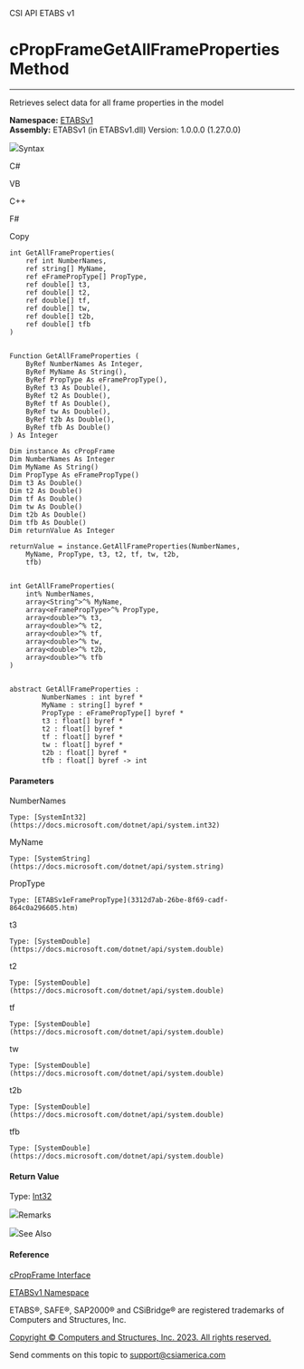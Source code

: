 ﻿

CSI API ETABS v1

# cPropFrameGetAllFrameProperties Method  
  
---  
  
Retrieves select data for all frame properties in the model

**Namespace:** [ETABSv1](2780f1b8-2033-5289-2298-1cdb2a7508d9.htm)  
**Assembly:** ETABSv1 (in ETABSv1.dll) Version: 1.0.0.0 (1.27.0.0)

![](../icons/SectionExpanded.png)Syntax

C#

VB

C++

F#

Copy

    
    
    int GetAllFrameProperties(
    	ref int NumberNames,
    	ref string[] MyName,
    	ref eFramePropType[] PropType,
    	ref double[] t3,
    	ref double[] t2,
    	ref double[] tf,
    	ref double[] tw,
    	ref double[] t2b,
    	ref double[] tfb
    )
    
    
    Function GetAllFrameProperties ( 
    	ByRef NumberNames As Integer,
    	ByRef MyName As String(),
    	ByRef PropType As eFramePropType(),
    	ByRef t3 As Double(),
    	ByRef t2 As Double(),
    	ByRef tf As Double(),
    	ByRef tw As Double(),
    	ByRef t2b As Double(),
    	ByRef tfb As Double()
    ) As Integer
    
    Dim instance As cPropFrame
    Dim NumberNames As Integer
    Dim MyName As String()
    Dim PropType As eFramePropType()
    Dim t3 As Double()
    Dim t2 As Double()
    Dim tf As Double()
    Dim tw As Double()
    Dim t2b As Double()
    Dim tfb As Double()
    Dim returnValue As Integer
    
    returnValue = instance.GetAllFrameProperties(NumberNames, 
    	MyName, PropType, t3, t2, tf, tw, t2b, 
    	tfb)
    
    
    int GetAllFrameProperties(
    	int% NumberNames, 
    	array<String^>^% MyName, 
    	array<eFramePropType>^% PropType, 
    	array<double>^% t3, 
    	array<double>^% t2, 
    	array<double>^% tf, 
    	array<double>^% tw, 
    	array<double>^% t2b, 
    	array<double>^% tfb
    )
    
    
    abstract GetAllFrameProperties : 
            NumberNames : int byref * 
            MyName : string[] byref * 
            PropType : eFramePropType[] byref * 
            t3 : float[] byref * 
            t2 : float[] byref * 
            tf : float[] byref * 
            tw : float[] byref * 
            t2b : float[] byref * 
            tfb : float[] byref -> int 
    

#### Parameters

NumberNames

    Type: [SystemInt32](https://docs.microsoft.com/dotnet/api/system.int32)  

MyName

    Type: [SystemString](https://docs.microsoft.com/dotnet/api/system.string)  

PropType

    Type: [ETABSv1eFramePropType](3312d7ab-26be-8f69-cadf-864c0a296605.htm)  

t3

    Type: [SystemDouble](https://docs.microsoft.com/dotnet/api/system.double)  

t2

    Type: [SystemDouble](https://docs.microsoft.com/dotnet/api/system.double)  

tf

    Type: [SystemDouble](https://docs.microsoft.com/dotnet/api/system.double)  

tw

    Type: [SystemDouble](https://docs.microsoft.com/dotnet/api/system.double)  

t2b

    Type: [SystemDouble](https://docs.microsoft.com/dotnet/api/system.double)  

tfb

    Type: [SystemDouble](https://docs.microsoft.com/dotnet/api/system.double)  

#### Return Value

Type: [Int32](https://docs.microsoft.com/dotnet/api/system.int32)  

![](../icons/SectionExpanded.png)Remarks

![](../icons/SectionExpanded.png)See Also

#### Reference

[cPropFrame Interface](818573fe-2b13-6183-8dc9-0cf3e8e02c7a.htm)

[ETABSv1 Namespace](2780f1b8-2033-5289-2298-1cdb2a7508d9.htm)

ETABS®, SAFE®, SAP2000® and CSiBridge® are registered trademarks of Computers
and Structures, Inc.  

[Copyright © Computers and Structures, Inc. 2023. All rights
reserved.](http://www.csiamerica.com)

Send comments on this topic to
[support@csiamerica.com](mailto:support%40csiamerica.com?Subject=CSI%20API%20ETABS%20v1)

